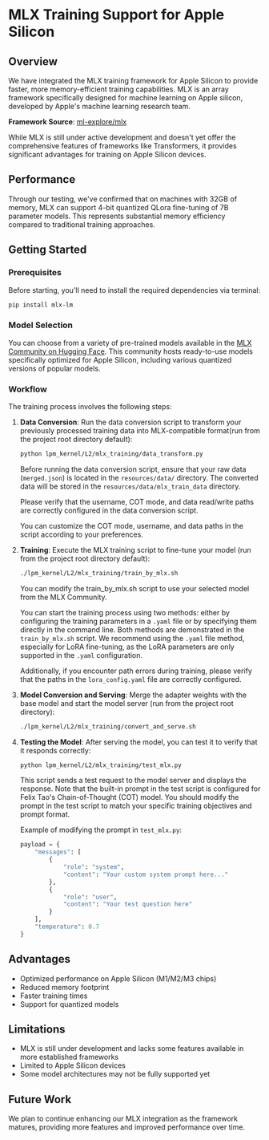 # MLX Training Support for Apple Silicon

## Overview

We have integrated the MLX training framework for Apple Silicon to provide faster, more memory-efficient training capabilities. MLX is an array framework specifically designed for machine learning on Apple silicon, developed by Apple's machine learning research team.

**Framework Source**: [ml-explore/mlx](https://github.com/ml-explore/mlx)

While MLX is still under active development and doesn't yet offer the comprehensive features of frameworks like Transformers, it provides significant advantages for training on Apple Silicon devices.

## Performance

Through our testing, we've confirmed that on machines with 32GB of memory, MLX can support 4-bit quantized QLora fine-tuning of 7B parameter models. This represents substantial memory efficiency compared to traditional training approaches.

## Getting Started

### Prerequisites

Before starting, you'll need to install the required dependencies via terminal:

```bash
pip install mlx-lm
```

### Model Selection

You can choose from a variety of pre-trained models available in the [MLX Community on Hugging Face](https://huggingface.co/mlx-community). This community hosts ready-to-use models specifically optimized for Apple Silicon, including various quantized versions of popular models.

### Workflow

The training process involves the following steps:

1. **Data Conversion**: 
   Run the data conversion script to transform your previously processed training data into MLX-compatible format(run from the project root directory default):
   ```bash
   python lpm_kernel/L2/mlx_training/data_transform.py
   ```
   Before running the data conversion script, ensure that your raw data (`merged.json`) is located in the `resources/data/` directory. The converted data will be stored in the `resources/data/mlx_train_data` directory.

   Please verify that the username, COT mode, and data read/write paths are correctly configured in the data conversion script.

   You can customize the COT mode, username, and data paths in the script according to your preferences.

2. **Training**:
   Execute the MLX training script to fine-tune your model (run from the project root directory default):
   ```bash
   ./lpm_kernel/L2/mlx_training/train_by_mlx.sh
   ```

   You can modify the train_by_mlx.sh script to use your selected model from the MLX Community.

   You can start the training process using two methods: either by configuring the training parameters in a `.yaml` file or by specifying them directly in the command line. Both methods are demonstrated in the `train_by_mlx.sh` script. We recommend using the `.yaml` file method, especially for LoRA fine-tuning, as the LoRA parameters are only supported in the `.yaml` configuration.

   Additionally, if you encounter path errors during training, please verify that the paths in the `lora_config.yaml` file are correctly configured.

3. **Model Conversion and Serving**:
   Merge the adapter weights with the base model and start the model server (run from the project root directory):
   ```bash
   ./lpm_kernel/L2/mlx_training/convert_and_serve.sh
   ```
4. **Testing the Model**:
   After serving the model, you can test it to verify that it responds correctly:
   ```bash
   python lpm_kernel/L2/mlx_training/test_mlx.py
   ```
   
   This script sends a test request to the model server and displays the response. Note that the built-in prompt in the test script is configured for Felix Tao's Chain-of-Thought (COT) model. You should modify the prompt in the test script to match your specific training objectives and prompt format.
   
   Example of modifying the prompt in `test_mlx.py`:
   ```python
   payload = {
       "messages": [
           {
               "role": "system",
               "content": "Your custom system prompt here..."
           },
           {
               "role": "user",
               "content": "Your test question here"
           }
       ],
       "temperature": 0.7
   }
   ```

## Advantages

- Optimized performance on Apple Silicon (M1/M2/M3 chips)
- Reduced memory footprint
- Faster training times
- Support for quantized models

## Limitations

- MLX is still under development and lacks some features available in more established frameworks
- Limited to Apple Silicon devices
- Some model architectures may not be fully supported yet

## Future Work

We plan to continue enhancing our MLX integration as the framework matures, providing more features and improved performance over time.
